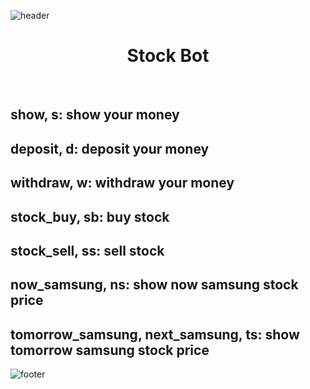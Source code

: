 ![header](https://capsule-render.vercel.app/api?type=waving&color=auto&height=300&section=header&text=Stock%20Bot&fontSize=90&animation=fadeIn&fontAlignY=38&desc=[WARNING]%20Just%20For%20Fun.&descAlignY=51&descAlign=62)

# <center>Stock Bot</center>
<br>


## show, s: show your money
## deposit, d: deposit your money
## withdraw, w: withdraw your money
## stock_buy, sb: buy stock
## stock_sell, ss: sell stock
## now_samsung, ns: show now samsung stock price
## tomorrow_samsung, next_samsung, ts: show tomorrow samsung stock price


![footer](https://capsule-render.vercel.app/api?type=waveing&color=auto&height=200&section=footer&text=Now%20Use%20me!&fontSize=90animation=fadeIn&fontAlignY=38)
